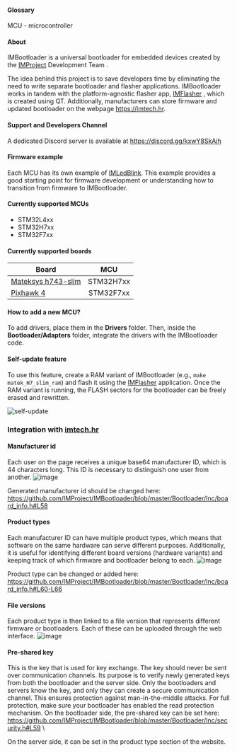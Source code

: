 #### Glossary
MCU - microcontroller


#### About
IMBootloader is a universal bootloader for embedded devices created by the [IMProject](https://github.com/IMProject) Development Team .

The idea behind this project is to save developers time by eliminating the need to write separate bootloader and flasher applications. IMBootloader works in tandem with the platform-agnostic flasher app, [IMFlasher](https://github.com/IMProject/IMFlasher) , which is created using QT. Additionally, manufacturers can store firmware and updated bootloader on the webpage https://imtech.hr.

#### Support and Developers Channel

A dedicated Discord server is available at https://discord.gg/kxwY8SkAjh

#### Firmware example
Each MCU has its own example of [IMLedBlink](https://github.com/IMProject/IMLedBlink). This example provides a good starting point for firmware development or understanding how to transition from firmware to IMBootloader.

#### Currently supported MCUs

* STM32L4xx
* STM32H7xx
* STM32F7xx

#### Currently supported boards

| Board                                                                      |MCU       |
| -------------------------------------------------------------------------- |:--------:|
| [Mateksys h743-slim](http://www.mateksys.com/?portfolio=h743-slim)         |STM32H7xx |
| [Pixhawk 4](https://docs.px4.io/master/en/flight_controller/pixhawk4.html) |STM32F7xx |

#### How to add a new MCU?
To add drivers, place them in the **Drivers** folder. Then, inside the **Bootloader/Adapters** folder, integrate the drivers with the IMBootloader code.

#### Self-update feature
To use this feature, create a RAM variant of IMBootloader (e.g., `make matek_H7_slim_ram`) and flash it using the [IMFlasher](https://github.com/IMProject/IMFlasher) application. Once the RAM variant is running, the FLASH sectors for the bootloader can be freely erased and rewritten.

![self-update](https://user-images.githubusercontent.com/10188706/194720114-d39ddc2a-a962-4396-94ca-5645fa6a8c5d.gif)

### Integration with [imtech.hr](https://imtech.hr)

#### Manufacturer id

Each user on the page receives a unique base64 manufacturer ID, which is 44 characters long. This ID is necessary to distinguish one user from another.
![image](https://user-images.githubusercontent.com/10188706/194776688-b1c06866-bd50-445e-a001-8f3e6e8a446a.png)

Generated manufacturer id should be changed here: \
https://github.com/IMProject/IMBootloader/blob/master/Bootloader/Inc/board_info.h#L58

#### Product types
Each manufacturer ID can have multiple product types, which means that software on the same hardware can serve different purposes. Additionally, it is useful for identifying different board versions (hardware variants) and keeping track of which firmware and bootloader belong to each.
![image](https://user-images.githubusercontent.com/10188706/194776847-4d568155-354f-41ae-9397-74830effa5cd.png)

Product type can be changed or added here:
https://github.com/IMProject/IMBootloader/blob/master/Bootloader/Inc/board_info.h#L60-L66

#### File versions
Each product type is then linked to a file version that represents different firmware or bootloaders. Each of these can be uploaded through the web interface.
![image](https://user-images.githubusercontent.com/10188706/194776895-d88782be-5f49-492a-b0c4-c7b13c82480b.png)

#### Pre-shared key
This is the key that is used for key exchange. The key should never be sent over communication channels. Its purpose is to verify newly generated keys from both the bootloader and the server side. Only the bootloaders and servers know the key, and only they can create a secure communication channel. This ensures protection against man-in-the-middle attacks. For full protection, make sure your bootloader has enabled the read protection mechanism. On the bootloader side, the pre-shared key can be set here: \
https://github.com/IMProject/IMBootloader/blob/master/Bootloader/Inc/security.h#L59 \

On the server side, it can be set in the product type section of the website. 

